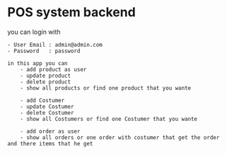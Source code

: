 # POS system backend

 you can login with 

    - User Email : admin@admin.com
    - Password   : password

    in this app you can 
        - add product as user 
        - update product 
        - delete product 
        - show all products or find one product that you wante 

        - add Costumer  
        - update Costumer 
        - delete Costumer 
        - show all Costumers or find one Costumer that you wante 
        
        - add order as user 
        - show all orders or one order with costumer that get the order and there items that he get
        

